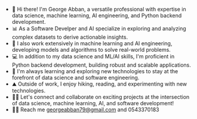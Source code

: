 - 👋 Hi there! I'm George Abban, a versatile professional with expertise in data science, machine learning, AI engineering, and Python backend development.
- 📊 As a Software Develper and AI specialize in exploring and analyzing complex datasets to derive actionable insights.
- 🤖 I also work extensively in machine learning and AI engineering, developing models and algorithms to solve real-world problems.
- 💻 In addition to my data science and ML/AI skills, I'm proficient in Python backend development, building robust and scalable applications.
- 🌱 I'm always learning and exploring new technologies to stay at the forefront of data science and software engineering.
- ⛰️ Outside of work, I enjoy hiking, reading, and experimenting with new technologies.
- 👩‍💻 Let's connect and collaborate on exciting projects at the intersection of data science, machine learning, AI, and software development!
- 👩‍💻 Reach me georgeabban79@gmail.com and 0543370183 

